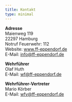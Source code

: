 ```yaml
---
title: Kontakt
type: minimal
---
```


**Adresse**  
Maienweg 119  
22297 Hamburg  
Notruf Feuerwehr: 112  
Website: www.ff-eppendorf.de  
E-Mail: info@ff-eppendorf.de  

**Wehrführer**  
Olaf Huth  
E-Mail: wf@ff-eppendorf.de  

**Wehrführer-Vertreter**    
Mario Körber  
E-Mail: wfv@ff-eppendorf.de  